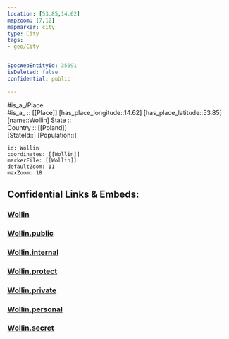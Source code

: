 ```yaml
---
location: [53.85,14.62] 
mapzoom: [7,12] 
mapmarker: city 
type: City
tags:
- geo/City


SpocWebEntityId: 35691
isDeleted: false
confidential: public

---
```

#is_a_/Place  
#is_a_ :: [[Place]] 
[has_place_longitude::14.62] 
[has_place_latitude::53.85] 
[name::Wollin] 
State ::  
Country :: [[Poland]]  
[StateId::] 
[Population::] 



```leaflet
id: Wollin
coordinates: [[Wollin]] 
markerFile: [[Wollin]] 
defaultZoom: 11 
maxZoom: 18
```


## Confidential Links & Embeds: 

### [Wollin](/_Standards/Earth/Continent/Europe/Europe~East/Poland/Provinces~Poland/West_Pomeranian/City/Wollin.md) 

### [Wollin.public](/_public/Earth/Continent/Europe/Europe~East/Poland/Provinces~Poland/West_Pomeranian/City/Wollin.public.md) 

### [Wollin.internal](/_internal/Earth/Continent/Europe/Europe~East/Poland/Provinces~Poland/West_Pomeranian/City/Wollin.internal.md) 

### [Wollin.protect](/_protect/Earth/Continent/Europe/Europe~East/Poland/Provinces~Poland/West_Pomeranian/City/Wollin.protect.md) 

### [Wollin.private](/_private/Earth/Continent/Europe/Europe~East/Poland/Provinces~Poland/West_Pomeranian/City/Wollin.private.md) 

### [Wollin.personal](/_personal/Earth/Continent/Europe/Europe~East/Poland/Provinces~Poland/West_Pomeranian/City/Wollin.personal.md) 

### [Wollin.secret](/_secret/Earth/Continent/Europe/Europe~East/Poland/Provinces~Poland/West_Pomeranian/City/Wollin.secret.md)

